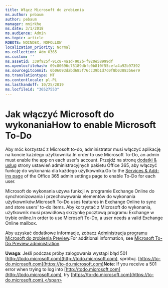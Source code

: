 ```yaml
---
title: Włącz Microsoft do zrobienia
ms.author: pebaum
author: pebaum
manager: mnirkhe
ms.date: 3/1/2018
ms.audience: Admin
ms.topic: article
ROBOTS: NOINDEX, NOFOLLOW
localization_priority: Normal
ms.collection: Adm_O365
ms.custom: ''
ms.assetid: 339f925f-91c8-4a1d-902b-f920e58999df
ms.openlocfilehash: 09c80696c75189dbfc0b810f55cefa4a92b97392
ms.sourcegitcommit: 0b06093dabd685f76cc39b1d7c0f8b03883b6e79
ms.translationtype: MT
ms.contentlocale: pl-PL
ms.lasthandoff: 10/25/2019
ms.locfileid: "36527553"
---
```

# <a name="how-to-enable-microsoft-to-do"></a><span data-ttu-id="f3959-102">Jak włączyć Microsoft do wykonania</span><span class="sxs-lookup"><span data-stu-id="f3959-102">How to enable Microsoft To-Do</span></span>

<span data-ttu-id="f3959-103">Aby móc korzystać z Microsoft to-do, administrator musi włączyć aplikację na koncie każdego użytkownika.</span><span class="sxs-lookup"><span data-stu-id="f3959-103">In order to use Microsoft To-Do, an admin must enable the app on each user's account.</span></span> <span data-ttu-id="f3959-104">Przejdź na stronę [dodatki &amp; usług](https://portal.office.com/adminportal/home#/Settings/ServicesAndAddIns) strony ustawień administracyjnych pakietu Office 365, aby włączyć funkcję do wykonania dla każdego użytkownika.</span><span class="sxs-lookup"><span data-stu-id="f3959-104">Go to the [Services &amp; Add-ins page](https://portal.office.com/adminportal/home#/Settings/ServicesAndAddIns) of the Office 365 admin settings page to enable To-Do for each user.</span></span> 
  
<span data-ttu-id="f3959-105">Microsoft do wykonania używa funkcji w programie Exchange Online do synchronizowania i przechowywania elementów do wykonania użytkowników.</span><span class="sxs-lookup"><span data-stu-id="f3959-105">Microsoft To-Do uses features in Exchange Online to sync and store users' to-do items.</span></span> <span data-ttu-id="f3959-106">Aby korzystać z Microsoft do wykonania, użytkownik musi prawidłową skrzynkę pocztową programu Exchange w trybie online.</span><span class="sxs-lookup"><span data-stu-id="f3959-106">In order to use Microsoft To-Do, a user needs a valid Exchange Online mailbox.</span></span>
  
<span data-ttu-id="f3959-107">Aby uzyskać dodatkowe informacje, zobacz [Administracja programu Microsoft do zrobienia Preview](https://support.office.com/article/490c1a8c-2333-4952-8125-841afadb9620.aspx).</span><span class="sxs-lookup"><span data-stu-id="f3959-107">For additional information, see [Microsoft To-Do Preview administration](https://support.office.com/article/490c1a8c-2333-4952-8125-841afadb9620.aspx).</span></span>
  
 <span data-ttu-id="f3959-108">**Uwaga**: Jeśli podczas próby zalogowania wystąpi błąd 501 [http://todo.microsoft.com](http://todo.microsoft.com), spróbuj. [https://to-do.microsoft.com](https://to-do.microsoft.com)</span><span class="sxs-lookup"><span data-stu-id="f3959-108">**Note**: If you receive a 501 error when trying to log into [http://todo.microsoft.com](http://todo.microsoft.com), try [https://to-do.microsoft.com](https://to-do.microsoft.com).</span></span>
  

